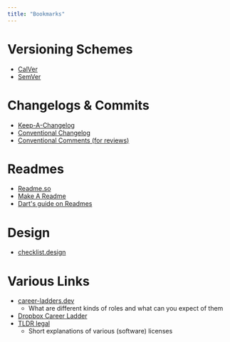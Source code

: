 ```yaml
---
title: "Bookmarks"
---
```


# Versioning Schemes

- [CalVer](https://calver.org/)
- [SemVer](https://semver.org/)

# Changelogs & Commits

- [Keep-A-Changelog](https://keepachangelog.com/)
- [Conventional Changelog](https://www.conventionalcommits.org/en/v1.0.0/)
- [Conventional Comments (for reviews)](https://conventionalcomments.org/)

# Readmes

- [Readme.so](https://readme.so/)
- [Make A Readme](https://www.makeareadme.com/)
- [Dart's guide on Readmes](https://dart.dev/guides/libraries/writing-package-pages)

# Design

- [checklist.design](https://www.checklist.design/)

# Various Links

- [career-ladders.dev](https://career-ladders.dev/)
    - What are different kinds of roles and what can you expect of them
- [Dropbox Career Ladder](https://dropbox.github.io/dbx-career-framework/)
- [TLDR legal](https://tldrlegal.com/)
    - Short explanations of various (software) licenses
